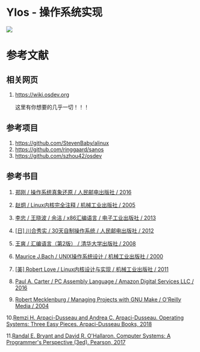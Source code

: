 # Ylos - 操作系统实现

![](./docs/images/sheell.png)

# 参考文献

## 相关网页

1. <https://wiki.osdev.org>

    这里有你想要的几乎一切！！！

## 参考项目

1. <https://github.com/StevenBaby/alinux>
2. <https://github.com/ringgaard/sanos>
3. <https://github.com/szhou42/osdev>

## 参考书目

1. [郑刚 / 操作系统真象还原 / 人民邮电出版社 / 2016](https://book.douban.com/subject/26745156/)

2. [赵炯 / Linux内核完全注释 / 机械工业出版社 / 2005](https://book.douban.com/subject/1231236/)

3. [李忠 / 王晓波 / 余洁 / x86汇编语言 / 电子工业出版社 / 2013](https://book.douban.com/subject/20492528/)

4. [[日] 川合秀实 / 30天自制操作系统 / 人民邮电出版社 / 2012](https://book.douban.com/subject/11530329/)

5. [王爽 / 汇编语言（第2版） / 清华大学出版社 / 2008](https://book.douban.com/subject/3037562/)

6.  [Maurice J.Bach / UNIX操作系统设计 / 机械工业出版社 / 2000](https://book.douban.com/subject/1035710/)

7. [[美] Robert Love / Linux内核设计与实现 / 机械工业出版社 / 2011](https://book.douban.com/subject/6097773/)

8. [Paul A. Carter / PC Assembly Language / Amazon Digital Services LLC / 2016](https://book.douban.com/subject/26892163/)

9. [Robert Mecklenburg / Managing Projects with GNU Make / O'Reilly Media / 2004](https://book.douban.com/subject/1850994/)

 10.[Remzi H. Arpaci-Dusseau and Andrea C. Arpaci-Dusseau. Operating Systems: Three Easy Pieces. Arpaci-Dusseau Books, 2018](https://book.douban.com/subject/19973015/)

 11.[Randal E. Bryant and David R. O'Hallaron. Computer Systems: A Programmer's Perspective (3ed). Pearson, 2017](https://book.douban.com/subject/26912767/)
